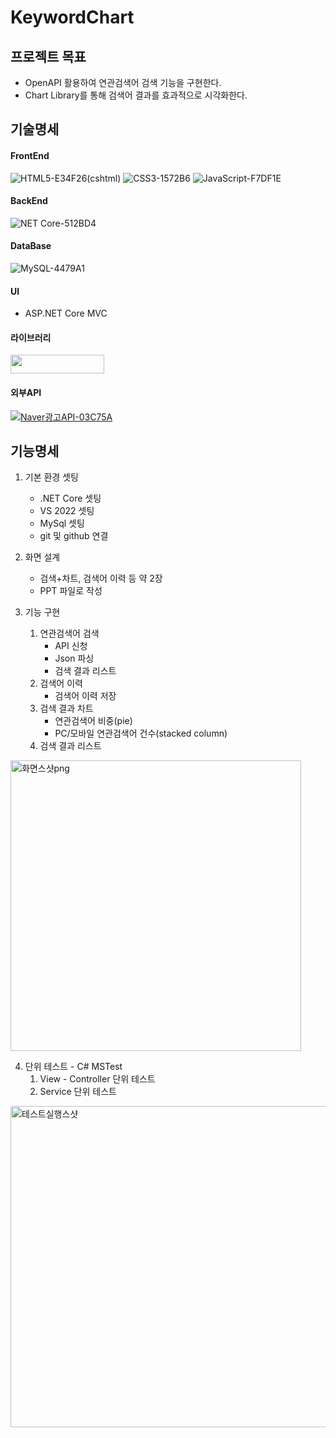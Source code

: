 # KeywordChart
## 프로젝트 목표
 * OpenAPI 활용하여 연관검색어 검색 기능을 구현한다.
 * Chart Library를 통해 검색어 결과를 효과적으로 시각화한다. 

## 기술명세
#### FrontEnd
  ![HTML5-E34F26](https://user-images.githubusercontent.com/58022014/172148937-578d0786-0778-4db2-81db-568b724a192b.svg)(cshtml) ![CSS3-1572B6](https://user-images.githubusercontent.com/58022014/172148850-e522015b-d8e9-4345-8583-0125c15938dd.svg) ![JavaScript-F7DF1E](https://user-images.githubusercontent.com/58022014/172148954-06609d0a-5d96-4519-89e2-d70f9abed91b.svg)
#### BackEnd
  ![NET Core-512BD4](https://user-images.githubusercontent.com/58022014/172149484-7c18b217-6b49-4f3f-940a-4853ae26f462.svg)

####  DataBase
  ![MySQL-4479A1](https://user-images.githubusercontent.com/58022014/172148993-3a9cfa64-65fd-499c-ae5f-783ab58e029c.svg)

#### UI 
  * ASP.NET Core MVC
#### 라이브러리
  [<img src="https://user-images.githubusercontent.com/58022014/172142754-a335b3e3-f87f-459c-93ba-4c1c3f47b1da.svg" width="150px" height="30px">](https://www.highcharts.com/)
#### 외부API
  [![Naver광고API-03C75A](https://user-images.githubusercontent.com/58022014/172149017-1007bf49-7d58-4cc5-9788-0e785f94aed5.svg)](https://manage.searchad.naver.com/)

## 기능명세
1. 기본 환경 셋팅
    * .NET Core 셋팅
    * VS 2022 셋팅
    * MySql 셋팅
    * git 및 github 연결
    
2. 화면 설계
    * 검색+차트, 검색어 이력 등 약 2장
    * PPT 파일로 작성
    
3. 기능 구현
    1) 연관검색어 검색 
        * API 신청
        * Json 파싱
        * 검색 결과 리스트
    2) 검색어 이력
        * 검색어 이력 저장
    3) 검색 결과 차트
        * 연관검색어 비중(pie)
        * PC/모바일 연관검색어 건수(stacked column)
    4) 검색 결과 리스트
<img width="465" alt="화면스샷png" src="https://user-images.githubusercontent.com/58022014/175939504-97bd5650-edb4-4d33-9de1-f4760ad293ba.png">

4. 단위 테스트 - C# MSTest
    1) View - Controller 단위 테스트
    2) Service 단위 테스트
<img width="514" alt="테스트실행스샷" src="https://user-images.githubusercontent.com/58022014/175947077-dce188a9-7f6f-491a-a2f5-51018287da3d.png">

